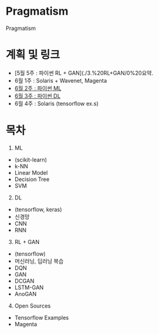 # Pragmatism
Pragmatism

# 계획 및 링크
* [5월 5주 : 파이썬 RL + GAN](./3.%20RL+GAN/0%20요약.
* 6월 1주 : Solaris + Wavenet, Magenta
* [6월 2주 : 파이썬 ML](./1.%20ML/0%20요약.md)
* [6월 3주 : 파이썬 DL](./2.%20DL/0%20요약.md)
* 6월 4주 : Solaris (tensorflow ex.s)

# 목차
1. ML
 - (scikit-learn)
 - k-NN
 - Linear Model
 - Decision Tree
 - SVM
2. DL
 - (tensorflow, keras)
 - 신경망
 - CNN
 - RNN
3. RL + GAN
 - (tensorflow)
 - 머신러닝, 딥러닝 복습
 - DQN
 - GAN
 - DCGAN
 - LSTM-GAN
 - AnoGAN
4. Open Sources
 - Tensorflow Examples
 - Magenta
